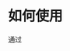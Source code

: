 # 如何使用

通过<script>，嵌入 JS 代码或引入外部 JS 文件

```html
<html lang="en">
<head>
  <meta charset="UTF-8">
  <meta name="viewport" content="width=device-width, initial-scale=1.0">
  <meta http-equiv="X-UA-Compatible" content="ie=edge">
</head>
<body>
</body>
<script>
  // 嵌入 JS 代码
</script>
<script src="./xxx.js"></script>	// 引入外部 JS 文件
</html>
```

# <script>标签特性

`type`：可选，默认是 `text/javascript`

`src`：可选，用于引入外部 JS 文件。**可跨域**（引入来自外部域的 JS 文件，或发送跨域请求）

`async`（异步加载）：可选，用于引入外部文件的情况

- 在解析文档的同时，下载 JS 文件，下载完立即执行。
- 如果有多个异步加载的文件，不能保证执行顺序，先下载完的先执行。
- 在执行期间，文档解析停止。

`defer`（延迟加载）：可选，用于引入外部文件的情况

- 在解析文档的同时，下载 JS 文件
- `defer`脚本会在文档渲染完毕后，`DOMContentLoaded`事件调用前执行。
- 如果有多个延迟加载的文件，能保证按照顺序执行

> `DOMContentLoaded`（IE9+）
>
> 当初始的 **HTML** 文档被解析和完全加载完成之后，`DOMContentLoaded`事件在文档根元素（`document`）上触发，而无需等待外部资源(CSS文件、图像、JS 文件)加载完成。
>
> ```
> <script>
>   document.addEventListener("DOMContentLoaded", function(event) {
>       console.log("DOM fully loaded and parsed");
>   });
>   // 这个脚本执行完，才会触发 DOMContentLoaded
> </script>
> 
> ```

> `load`
>
> HTML 文档解析和加载完成，并且所有外部资源都加载完成后，在`window`对象上触发`load`。
>
> ```
> <script>
>   window.addEventListener("load", function(event) {
>     console.log("All resources finished loading!");
>   });
> </script>
> ```

# 使用方式

下载和执行脚本是阻塞操作，文档解析和渲染会停止。所以<script>比较合理的使用方式有两种：

- 在<body>底部，放置<script>。保证文档解析完，再下载和执行脚本
- 在<script>中，添加‘defer’或'async'关键字，在解析文档的同时，下载脚本
  - 如果脚本代码依赖于 DOM，或其他脚本，使用`defer`
  - 如果脚本代码不依赖与 DOM，或其他脚本，使用`async`

